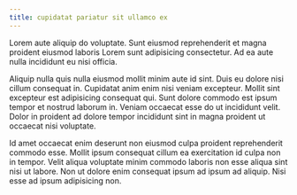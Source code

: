 ```yaml
---
title: cupidatat pariatur sit ullamco ex
---
```


Lorem aute aliquip do voluptate. Sunt eiusmod reprehenderit et magna proident eiusmod laboris Lorem sunt adipisicing consectetur. Ad ea aute nulla incididunt eu nisi officia.

Aliquip nulla quis nulla eiusmod mollit minim aute id sint. Duis eu dolore nisi cillum consequat in. Cupidatat anim enim nisi veniam excepteur. Mollit sint excepteur est adipisicing consequat qui. Sunt dolore commodo est ipsum tempor et nostrud laborum in. Veniam occaecat esse do ut incididunt velit. Dolor in proident ad dolore tempor incididunt sint in magna proident ut occaecat nisi voluptate.

Id amet occaecat enim deserunt non eiusmod culpa proident reprehenderit commodo esse. Mollit ipsum consequat cillum ea exercitation id culpa non in tempor. Velit aliqua voluptate minim commodo laboris non esse aliqua sint nisi ut labore. Non ut dolore enim consequat ipsum ad ipsum ad aliquip. Nisi esse ad ipsum adipisicing non.